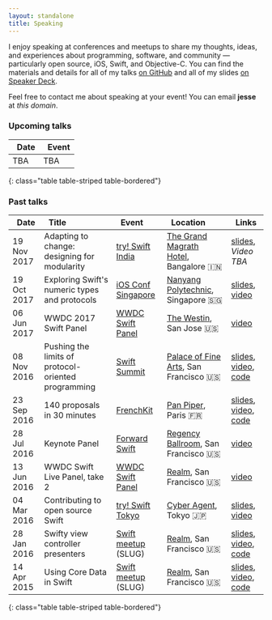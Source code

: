 ```yaml
---
layout: standalone
title: Speaking
---
```


I enjoy speaking at conferences and meetups to share my thoughts, ideas, and experiences about programming, software, and community &mdash; particularly open source, iOS, Swift, and Objective-C. You can find the materials and details for all of my talks [on GitHub](https://github.com/jessesquires/talks) and all of my slides [on Speaker Deck](https://speakerdeck.com/jessesquires).

Feel free to contact me about speaking at your event! You can email **jesse** at *this domain*.

### Upcoming talks

<div class="table-responsive" markdown="1">

| <i class="fa fa-calendar" aria-hidden="true"></i>&nbsp; Date | <i class="fa fa-video-camera" aria-hidden="true"></i>&nbsp; Event |
|:------------|:-----------------------------|
| TBA         | TBA                          |
{: class="table table-striped table-bordered"}

</div>

### Past talks

<div class="table-responsive" markdown="1">

| <i class="fa fa-calendar" aria-hidden="true"></i>&nbsp; Date | <i class="fa fa-quote-left" aria-hidden="true"></i>&nbsp; Title | <i class="fa fa-video-camera" aria-hidden="true"></i>&nbsp; Event | <i class="fa fa-map-marker" aria-hidden="true"></i>&nbsp; Location | <i class="fa fa-file-text" aria-hidden="true"></i>&nbsp;  Links |
|:--------------|:----------------------------------------------------|:--------------------------------|:-------------------------------------------------------|:--------------------------------------------------|
| 19 Nov 2017   | Adapting to change: designing for modularity        | [try! Swift India][event10]     | [The Grand Magrath Hotel][location10], Bangalore 🇮🇳 | [slides][slides10], *Video TBA*                   |
| 19 Oct 2017   | Exploring Swift's numeric types and protocols       | [iOS Conf Singapore][event9]    | [Nanyang Polytechnic][location9], Singapore 🇸🇬      | [slides][slides9], [video][video9]                |
| 06 Jun 2017   | WWDC 2017 Swift Panel                               | [WWDC Swift Panel][event8]      | [The Westin][location8], San Jose 🇺🇸                | [video][video8]                                   |
| 08 Nov 2016   | Pushing the limits of protocol-oriented programming | [Swift Summit][event7]          | [Palace of Fine Arts][location7],  San Francisco 🇺🇸 | [slides][slides7], [video][video7], [code][code7] |
| 23 Sep 2016   | 140 proposals in 30 minutes                         | [FrenchKit][event6]             | [Pan Piper][location6], Paris 🇫🇷                    | [slides][slides6], [video][video6], [code][code6] |
| 28 Jul 2016   | Keynote Panel                                       | [Forward Swift][event5]         | [Regency Ballroom][location5],  San Francisco 🇺🇸    | [video][video5]                                   |
| 13 Jun 2016   | WWDC Swift Live Panel, take 2                       | [WWDC Swift Panel][event4]      | [Realm][location4], San Francisco 🇺🇸                | [video][video4]                                   |
| 04 Mar 2016   | Contributing to open source Swift                   | [try! Swift Tokyo][event3]      | [Cyber Agent][location3], Tokyo 🇯🇵                  | [slides][slides3], [video][video3]                |
| 28 Jan 2016   | Swifty view controller presenters                   | [Swift meetup][event2] (SLUG)   | [Realm][location2], San Francisco 🇺🇸                | [slides][slides2], [video][video2], [code][code2] |
| 14 Apr 2015   | Using Core Data in Swift                            | [Swift meetup][event1] (SLUG)   | [Realm][location1], San Francisco 🇺🇸                | [slides][slides1], [video][video1], [code][code1] |
{: class="table table-striped table-bordered"}

</div>

<!-- Links -->

[event1]:https://www.meetup.com/swift-language/events/220612410/
[location1]:https://realm.io
[slides1]:https://speakerdeck.com/jessesquires/using-core-data-in-swift
[video1]:https://academy.realm.io/posts/jesse-squires-core-data-swift/
[code1]:https://github.com/jessesquires/JSQCoreDataKit

[event2]:https://www.meetup.com/swift-language/events/227833264/
[location2]:https://realm.io
[slides2]:https://speakerdeck.com/jessesquires/swifty-view-controller-presenters
[video2]:https://academy.realm.io/posts/slug-jesse-squires-swifty-view-controller-presenters/
[code2]:https://github.com/jessesquires/PresenterKit

[event3]:http://www.tryswiftconf.com/en
[location3]:https://www.cyberagent.co.jp
[slides3]:https://speakerdeck.com/jessesquires/contributing-to-open-source-swift
[video3]:https://academy.realm.io/posts/tryswift-jesse-squires-contributing-open-source-swift/

[event4]:http://www.meetup.com/swift-language/events/231196358/
[location4]:https://realm.io
[video4]:https://www.periscope.tv/realmlive/1eaKbeEbRRexX

[event5]:https://forwardswift.com
[location5]:http://www.theregencyballroom.com
[video5]:https://forwardcourses.com/lectures/178

[event6]:http://frenchkit.fr
[location6]:http://www.pan-piper.com/en/
[slides6]:https://speakerdeck.com/jessesquires/140-proposals-in-30-minutes
[video6]:https://www.youtube.com/watch?v=0sYQAtoK3VQ
[code6]:https://github.com/jessesquires/swift-proposal-analyzer

[event7]:https://swiftsummit.com/
[location7]:https://palaceoffinearts.org
[slides7]:https://speakerdeck.com/jessesquires/pushing-the-limits-of-protocol-oriented-programming
[video7]:https://www.skilled.io/u/swiftsummit/pushing-the-limits-of-protocol-oriented-programming
[code7]:https://github.com/jessesquires/JSQDataSourcesKit

[event8]:https://www.meetup.com/swift-language/events/240443949/
[location8]:http://www.westinsanjose.com
[video8]:https://news.realm.io/news/wwdc-2017-swift-panel/

[event9]:http://iosconf.sg
[location9]:http://www.nyp.edu.sg
[slides9]:https://speakerdeck.com/jessesquires/exploring-swifts-numeric-types-and-protocols
[video9]:https://www.youtube.com/watch?v=cdRn4DJq9eY

[event10]:https://www.tryswift.co/events/2017/bangalore/
[location10]:http://www.thegrandmagrath.com
[slides10]:https://speakerdeck.com/jessesquires/adapting-to-change-designing-for-modularity-and-maintainability-in-swift
